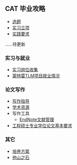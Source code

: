 ## CAT 毕业攻略

* [选题](https://github.com/PKUCATers/graduation-guide/#)
* [实习立项](https://github.com/PKUCATers/graduation-guide/#)
* [实践要求](https://github.com/PKUCATers/graduation-guide/#)

……待更新

### 实习与就业

* [实习岗位收集](https://github.com/PKUCATers/graduation-guide/issues/1)
* [蒙特雷TLM项目就业情况](https://www.middlebury.edu/institute/advancing-your-career/outcomes/tlm)

### 论文写作

* [写作指导](thesis-guide.md)
* [学术资源](resources.md)
* 写作工具
    * [EndNote文献管理](http://dbnav.lib.pku.edu.cn/content/endnote参考文献管理软件)
* [工程硕士专业学位论文基本要求](basic-requirements-of-master-of-engineering.md)

### 其它

* [培养方案](plan.md)
* [他山之石](reference-for-CAT-major.md)